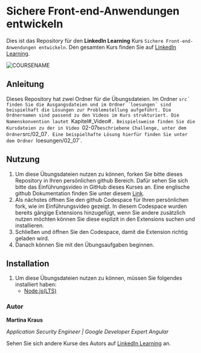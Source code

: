# Sichere Front-end-Anwendungen entwickeln

Dies ist das Repository für den **LinkedIn Learning** Kurs `Sichere Front-end-Anwendungen entwickeln`. Den gesamten Kurs finden Sie auf [LinkedIn Learning][lil-course-url].

![COURSENAME][lil-thumbnail-url]

## Anleitung

Dieses Repository hat zwei Ordner für die Übungsdateien. Im Ordner `src´ finden Sie die Ausgangsdateien und im Ordner ´loesungen´ sind beispielhaft die Lösungen zur Problemstellung aufgeführt.
Die Ordnernamen sind passend zu den Videos im Kurs strukturiert. Die Namenskonvention lautet `Kapitel#\_Video#`.
Beispielsweise finden Sie die Kursdateien zu der in Video `02-07`beschriebene Challenge, unter dem Ordner`src/02_07`.
Eine beispielhafte Lösung hierfür finden Sie unter dem Ordner `loesungen/02_07`.

## Nutzung

1. Um diese Übungsdateien nutzen zu können, forken Sie bitte dieses Repository in Ihren persönlichen github Bereich. Dafür sehen Sie sich bitte das Einführungsvideo in GitHub dieses Kurses an. Eine englische github Dokumentation finden Sie unter diesem [Link](https://docs.github.com/en/get-started/quickstart/fork-a-repo).
2. Als nächstes öffnen Sie den github Codespace für Ihren persönlichen fork, wie im Einführungsvideo gezeigt. In diesem Codespace wurden bereits gängige Extensions hinzugefügt, wenn Sie andere zusätzlich nutzen möchten können Sie diese explizit in den Extensions suchen und installieren.
3. Schließen und öffnen Sie den Codespace, damit die Extension richtig geladen wird.
4. Danach können Sie mit den Übungsaufgaben beginnen.

## Installation

1. Um diese Übungsdateien nutzen zu können, müssen Sie folgendes installiert haben:
   - [Node.js(LTS)](https://nodejs.org/en/download)

### Autor

**Martina Kraus**

_Application Security Engineer | Google Developer Expert Angular_

Sehen Sie sich andere Kurse des Autors auf [LinkedIn Learning](https://www.linkedin.com/learning/instructors/martina-kraus) an.

[0]: # "Replace these placeholder URLs with actual course URLs"
[lil-course-url]: https://www.linkedin.com
[lil-thumbnail-url]: https:
